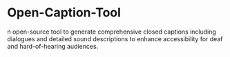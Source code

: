 # Open-Caption-Tool
n open-source tool to generate comprehensive closed captions including dialogues and detailed sound descriptions to enhance accessibility for deaf and hard-of-hearing audiences.
